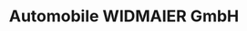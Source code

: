 ---
title: "Automobile WIDMAIER GmbH"
url: /besigheim/automobile-widmaier-gmbh-max-eyth-strasse/
shop: Autohaus
---